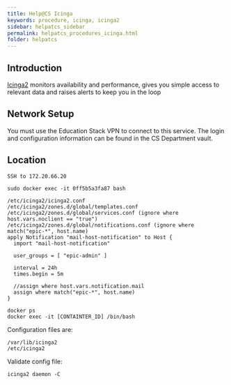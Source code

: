 ```yaml
---
title: Help@CS Icinga
keywords: procedure, icinga, icinga2
sidebar: helpatcs_sidebar
permalink: helpatcs_procedures_icinga.html
folder: helpatcs
---
```


## Introduction
[Icinga2](https://icinga.com/) monitors availability and performance, gives you simple access to relevant data and raises alerts to keep you in the loop

## Network Setup
You must use the Education Stack VPN to connect to this service. The login and configuration information can be found in the CS Department vault.

## Location
```
SSH to 172.20.66.20

sudo docker exec -it 0ff5b5a3fa87 bash

/etc/icinga2/icinga2.conf
/etc/icinga2/zones.d/global/templates.conf
/etc/icinga2/zones.d/global/services.conf (ignore where host.vars.noclient == "true")
/etc/icinga2/zones.d/global/notifications.conf (ignore where match("epic-*", host.name)
apply Notification "mail-host-notification" to Host {
  import "mail-host-notification"

  user_groups = [ "epic-admin" ]

  interval = 24h
  times.begin = 5m

  //assign where host.vars.notification.mail
  assign where match("epic-*", host.name)
}

docker ps
docker exec -it [CONTAINTER_ID] /bin/bash
```

Configuration files are:
```
/var/lib/icinga2
/etc/icinga2
```

Validate config file:
```
icinga2 daemon -C
```
